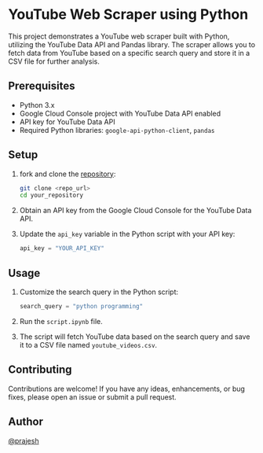 # YouTube Web Scraper using Python

This project demonstrates a YouTube web scraper built with Python, utilizing the YouTube Data API and Pandas library. The scraper allows you to fetch data from YouTube based on a specific search query and store it in a CSV file for further analysis.

## Prerequisites

- Python 3.x
- Google Cloud Console project with YouTube Data API enabled
- API key for YouTube Data API
- Required Python libraries: `google-api-python-client`, `pandas`

## Setup

1. fork and clone the [repository](https://github.com/prajeshElEvEn/youtube-python-webscraper):

   ```bash
   git clone <repo_url>
   cd your_repository
   ```

2. Obtain an API key from the Google Cloud Console for the YouTube Data API.

3. Update the `api_key` variable in the Python script with your API key:

   ```python
   api_key = "YOUR_API_KEY"
   ```

## Usage

1. Customize the search query in the Python script:

   ```python
   search_query = "python programming"
   ```

2. Run the `script.ipynb` file.

3. The script will fetch YouTube data based on the search query and save it to a CSV file named `youtube_videos.csv`.

## Contributing

Contributions are welcome! If you have any ideas, enhancements, or bug fixes, please open an issue or submit a pull request.

## Author

[@prajesh](https://bit.ly/prajesheleven)
